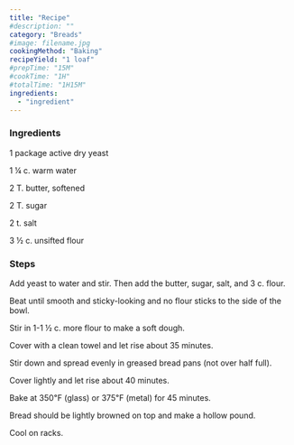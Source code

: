 ```yaml
---
title: "Recipe"
#description: ""
category: "Breads"
#image: filename.jpg
cookingMethod: "Baking"
recipeYield: "1 loaf"
#prepTime: "15M"
#cookTime: "1H"
#totalTime: "1H15M"
ingredients:
  - "ingredient"
---
```


### Ingredients

<p itemprop="ingredients">1 package active dry yeast</p>
<p itemprop="ingredients">1 &frac14; c. warm water</p>
<p itemprop="ingredients">2 T. butter, softened</p>
<p itemprop="ingredients">2 T. sugar</p>
<p itemprop="ingredients">2 t. salt</p>
<p itemprop="ingredients">3 &frac12; c. unsifted flour</p>

### Steps

<p>Add yeast to water and stir. Then add the butter, sugar, salt, and 3 c. flour.</p>
<p>Beat until smooth and sticky-looking and no flour sticks to the side of the bowl.</p>
<p>Stir in 1-1 &frac12; c. more flour to make a soft dough.</p>
<p>Cover with a clean towel and let rise about 35 minutes.</p>
<p>Stir down and spread evenly in greased bread pans (not over half full).</p>
<p>Cover lightly and let rise about 40 minutes.</p>
<p>Bake at 350&#8457; (glass) or 375&#8457; (metal) for 45 minutes.</p>
<p>Bread should be lightly browned on top and make a hollow pound.</p>
<p>Cool on racks.</p>
